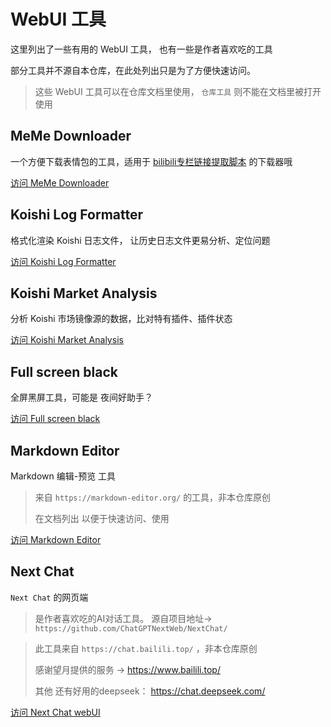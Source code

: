 # WebUI 工具

这里列出了一些有用的 WebUI 工具， 也有一些是作者喜欢吃的工具

部分工具并不源自本仓库，在此处列出只是为了方便快速访问。

> 这些 WebUI 工具可以在仓库文档里使用， `仓库工具` 则不能在文档里被打开使用




## MeMe Downloader

一个方便下载表情包的工具，适用于 [bilibili专栏链接提取脚本](https://greasyfork.org/zh-CN/scripts/521666-bilibili%E4%B8%93%E6%A0%8F%E5%8E%9F%E5%9B%BE%E9%93%BE%E6%8E%A5%E6%8F%90%E5%8F%962024%E6%94%B9%E7%89%88) 的下载器哦

<a href="/koishi-shangxue-apps/MemeDownloader.html" target="_blank" rel="noopener noreferrer">访问 MeMe Downloader</a>




## Koishi Log Formatter

格式化渲染 Koishi 日志文件， 让历史日志文件更易分析、定位问题

<a href="/koishi-shangxue-apps/LogFormatter.html" target="_blank" rel="noopener noreferrer">访问 Koishi Log Formatter</a>




## Koishi Market Analysis

分析 Koishi 市场镜像源的数据，比对特有插件、插件状态

<a href="/koishi-shangxue-apps/KoishiMarketAnalysis.html" target="_blank" rel="noopener noreferrer">访问 Koishi Market Analysis</a>




## Full screen black

全屏黑屏工具，可能是    夜间好助手？

<a href="/koishi-shangxue-apps/ALLblack.html" target="_blank" rel="noopener noreferrer">访问 Full screen black</a>




## Markdown Editor

Markdown 编辑-预览 工具

> 来自 `https://markdown-editor.org/` 的工具，非本仓库原创
> 
> 在文档列出 以便于快速访问、使用

<a href="/koishi-shangxue-apps/MarkdownEditor.html" target="_blank" rel="noopener noreferrer">访问 Markdown Editor</a>




## Next Chat

`Next Chat` 的网页端 

> 是作者喜欢吃的AI对话工具。
> 源自项目地址-> `https://github.com/ChatGPTNextWeb/NextChat/`

> 此工具来自 `https://chat.bailili.top/`  ，非本仓库原创
>
> 感谢望月提供的服务 -> https://www.bailili.top/
>
> 其他 还有好用的deepseek： https://chat.deepseek.com/
 
<a href="/koishi-shangxue-apps/NextChat.html" target="_blank" rel="noopener noreferrer">访问 Next Chat webUI</a>